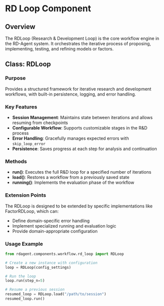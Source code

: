 # RD Loop Component

## Overview
The RDLoop (Research & Development Loop) is the core workflow engine in the RD-Agent system. It orchestrates the iterative process of proposing, implementing, testing, and refining models or factors.

## Class: RDLoop

### Purpose
Provides a structured framework for iterative research and development workflows, with built-in persistence, logging, and error handling.

### Key Features
- **Session Management**: Maintains state between iterations and allows resuming from checkpoints
- **Configurable Workflow**: Supports customizable stages in the R&D process
- **Error Handling**: Gracefully manages expected errors with `skip_loop_error`
- **Persistence**: Saves progress at each step for analysis and continuation

### Methods
- **run()**: Executes the full R&D loop for a specified number of iterations
- **load()**: Restores a workflow from a previously saved state
- **running()**: Implements the evaluation phase of the workflow

### Extension Points
The RDLoop is designed to be extended by specific implementations like FactorRDLoop, which can:
- Define domain-specific error handling
- Implement specialized running and evaluation logic
- Provide domain-appropriate configuration

### Usage Example
```python
from rdagent.components.workflow.rd_loop import RDLoop

# Create a new instance with configuration
loop = RDLoop(config_settings)

# Run the loop
loop.run(step_n=5)

# Resume a previous session
resumed_loop = RDLoop.load("/path/to/session")
resumed_loop.run()
```
